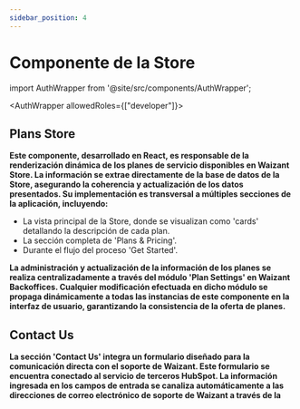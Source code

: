 ```yaml
---
sidebar_position: 4
---
```


# Componente de la Store

import AuthWrapper from '@site/src/components/AuthWrapper';

<AuthWrapper allowedRoles={["developer"]}>

## Plans Store

**Este componente, desarrollado en React, es responsable de la renderización dinámica de los planes de servicio disponibles en Waizant Store. La información se extrae directamente de la base de datos de la Store, asegurando la coherencia y actualización de los datos presentados. Su implementación es transversal a múltiples secciones de la aplicación, incluyendo:**

+ La vista principal de la Store, donde se visualizan como 'cards' detallando la descripción de cada plan.
+ La sección completa de 'Plans & Pricing'.
+ Durante el flujo del proceso 'Get Started'.

**La administración y actualización de la información de los planes se realiza centralizadamente a través del módulo 'Plan Settings' en Waizant Backoffices. Cualquier modificación efectuada en dicho módulo se propaga dinámicamente a todas las instancias de este componente en la interfaz de usuario, garantizando la consistencia de la oferta de planes.**

## Contact Us

**La sección 'Contact Us' integra un formulario diseñado para la comunicación directa con el soporte de Waizant. Este formulario se encuentra conectado al servicio de terceros HubSpot. La información ingresada en los campos de entrada se canaliza automáticamente a las direcciones de correo electrónico de soporte de Waizant a través de la API de HubSpot\, facilitando la gestión centralizada de las consultas**

## Newsletter Sing-Up

**Similar a la sección 'Contact Us', la funcionalidad de 'Newsletter Sign-Up' también aprovecha el servicio de HubSpot para la gestión de suscripciones, permitiendo la recolección y procesamiento de datos de los usuarios interesados en recibir comunicaciones.**

## Blog Subscription

**De manera análoga a las secciones 'Contact Us' y 'Newsletter Sign-Up', la 'Blog Subscripción' se integra con el servicio de HubSpot para la gestión de las suscripciones al blog, facilitando la captura de datos de los usuarios y su incorporación a las listas de distribución.**

</AuthWrapper>
